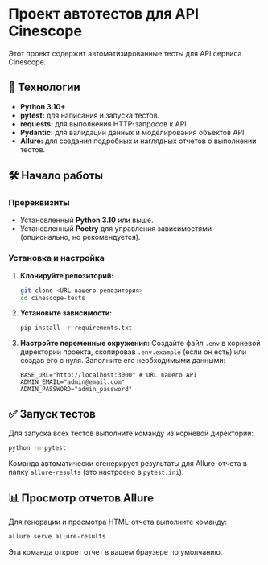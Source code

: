 # Проект автотестов для API Cinescope

Этот проект содержит автоматизированные тесты для API сервиса Cinescope.

## 🚀 Технологии

- **Python 3.10+**
- **pytest:** для написания и запуска тестов.
- **requests:** для выполнения HTTP-запросов к API.
- **Pydantic:** для валидации данных и моделирования объектов API.
- **Allure:** для создания подробных и наглядных отчетов о выполнении тестов.

## 🛠️ Начало работы

### Пререквизиты

- Установленный **Python 3.10** или выше.
- Установленный **Poetry** для управления зависимостями (опционально, но рекомендуется).

### Установка и настройка

1.  **Клонируйте репозиторий:**
    ```bash
    git clone <URL вашего репозитория>
    cd cinescope-tests
    ```

2.  **Установите зависимости:**
    ```bash
    pip install -r requirements.txt
    ```

3.  **Настройте переменные окружения:**
    Создайте файл `.env` в корневой директории проекта, скопировав `.env.example` (если он есть) или создав его с нуля. Заполните его необходимыми данными:

    ```env
    BASE_URL="http://localhost:3000" # URL вашего API
    ADMIN_EMAIL="admin@email.com"
    ADMIN_PASSWORD="admin_password"
    ```

## ✅ Запуск тестов

Для запуска всех тестов выполните команду из корневой директории:

```bash
python -m pytest
```

Команда автоматически сгенерирует результаты для Allure-отчета в папку `allure-results` (это настроено в `pytest.ini`).

## 📊 Просмотр отчетов Allure

Для генерации и просмотра HTML-отчета выполните команду:

```bash
allure serve allure-results
```

Эта команда откроет отчет в вашем браузере по умолчанию.
